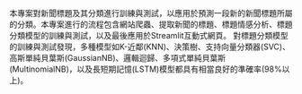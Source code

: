 本專案對新聞標題及其分類進行訓練與測試，以應用於預測一段新的新聞標題所屬的分類。本專案進行的流程包含網站爬蟲、提取新聞的標題、標題情感分析、標題分類模型的訓練與測試，以及最後應用於Streamlit互動式網頁。
對標題分類模型的訓練與測試發現，多種模型如K-近鄰(KNN)、決策樹、支持向量分類器(SVC)、高斯單純貝葉斯(GaussianNB)、邏輯迴歸、多項式單純貝葉斯(MultinomialNB)，以及長短期記憶(LSTM)模型都具有相當良好的準確率(98%以上)。
